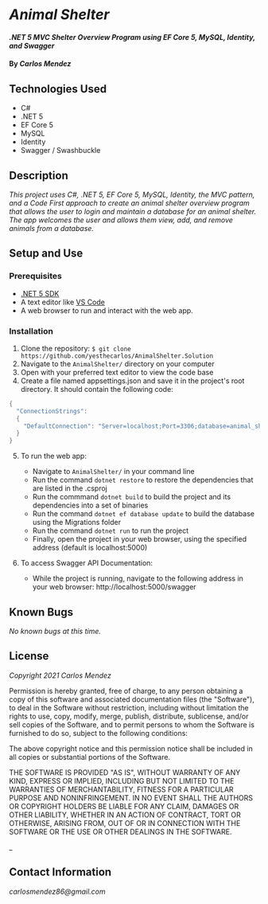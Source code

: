 # _Animal Shelter_

#### _.NET 5 MVC Shelter Overview Program using EF Core 5, MySQL, Identity, and Swagger_

#### By _**Carlos Mendez**_

## Technologies Used

* C#
* .NET 5
* EF Core 5
* MySQL
* Identity
* Swagger / Swashbuckle


## Description

_This project uses C#, .NET 5, EF Core 5, MySQL, Identity, the MVC pattern, and a Code First approach to create an animal shelter overview program that allows the user to login and maintain a database for an animal shelter. The app welcomes the user and allows them view, add, and remove animals from a database._


## Setup and Use

### Prerequisites
* [.NET 5 SDK](https://dotnet.microsoft.com/download/dotnet/5.0)
* A text editor like [VS Code](https://code.visualstudio.com/)
* A web browser to run and interact with the web app.

### Installation
1. Clone the repository: `$ git clone https://github.com/yesthecarlos/AnimalShelter.Solution`
2. Navigate to the `AnimalShelter/` directory on your computer
3. Open with your preferred text editor to view the code base
4. Create a file named appsettings.json and save it in the project's root directory. It should contain the following code:
```c#
{
  "ConnectionStrings": 
  {
    "DefaultConnection": "Server=localhost;Port=3306;database=animal_shelter;uid=[user];pwd=[password];"
  }
}
```
5. To run the web app:
    * Navigate to `AnimalShelter/` in your command line
    * Run the command `dotnet restore` to restore the dependencies that are listed in the .csproj
    * Run the commmand `dotnet build` to build the project and its dependencies into a set of binaries
    * Run the command `dotnet ef database update` to build the database using the Migrations folder
    * Run the command `dotnet run` to run the project
    * Finally, open the project in your web browser, using the specified address (default is localhost:5000)

6. To access Swagger API Documentation:
    * While the project is running, navigate to the following address in your web browser: http://localhost:5000/swagger


## Known Bugs

_No known bugs at this time._


## License

_Copyright 2021 Carlos Mendez_

Permission is hereby granted, free of charge, to any person obtaining a copy of this software and associated documentation files (the "Software"), to deal in the Software without restriction, including without limitation the rights to use, copy, modify, merge, publish, distribute, sublicense, and/or sell copies of the Software, and to permit persons to whom the Software is furnished to do so, subject to the following conditions:

The above copyright notice and this permission notice shall be included in all copies or substantial portions of the Software.

THE SOFTWARE IS PROVIDED "AS IS", WITHOUT WARRANTY OF ANY KIND, EXPRESS OR IMPLIED, INCLUDING BUT NOT LIMITED TO THE WARRANTIES OF MERCHANTABILITY, FITNESS FOR A PARTICULAR PURPOSE AND NONINFRINGEMENT. IN NO EVENT SHALL THE AUTHORS OR COPYRIGHT HOLDERS BE LIABLE FOR ANY CLAIM, DAMAGES OR OTHER LIABILITY, WHETHER IN AN ACTION OF CONTRACT, TORT OR OTHERWISE, ARISING FROM, OUT OF OR IN CONNECTION WITH THE SOFTWARE OR THE USE OR OTHER DEALINGS IN THE SOFTWARE.

_

## Contact Information

_carlosmendez86@gmail.com_